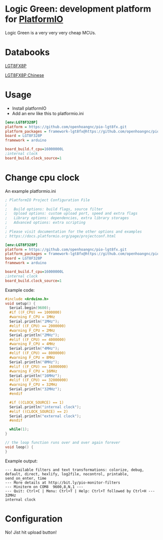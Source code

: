 # Logic Green: development platform for [PlatformIO](http://platformio.org/)

Logic Green is a very very very cheap MCUs.


# Databooks
[LGT8FX8P](https://www.avrfreaks.net/sites/default/files/forum_attachments/LGT8F88P%20LGT8F168P%20LGT8F328P%20translated.pdf)

[LGT8FX8P Chinese](http://www.lgtic.com/upload/lgt8fx8p/LGT8FX8P_databook_v1.0.4.pdf)

# Usage

- Install platformIO
- Add an env like this to platformio.ini
```ini
[env:LGT8F328P]
platform = https://github.com/openhoangnc/pio-lgt8fx.git
platform_packages = framework-lgt8fx@https://github.com/openhoangnc/pio-lgt8fx/raw/master/packages/lgt8f.zip
board = LGT8F328P
framework = arduino

board_build.f_cpu=16000000L
;internal clock
board_build.clock_source=1
```

# Change cpu clock

An example platformio.ini
``` ini
; PlatformIO Project Configuration File
;
;   Build options: build flags, source filter
;   Upload options: custom upload port, speed and extra flags
;   Library options: dependencies, extra library storages
;   Advanced options: extra scripting
;
; Please visit documentation for the other options and examples
; https://docs.platformio.org/page/projectconf.html

[env:LGT8F328P]
platform = https://github.com/openhoangnc/pio-lgt8fx.git
platform_packages = framework-lgt8fx@https://github.com/openhoangnc/pio-lgt8fx/raw/master/packages/lgt8f.zip
board = LGT8F328P
framework = arduino

board_build.f_cpu=16000000L
;internal clock
board_build.clock_source=1
```
Example code:
``` cpp
#include <Arduino.h>
void setup() {
  Serial.begin(9600);
  #if ((F_CPU) == 1000000)
  #warning F_CPU = 1MHz
  Serial.println("1MHz");
  #elif ((F_CPU) == 2000000)
  #warning F_CPU = 2MHz
  Serial.println("2MHz");
  #elif ((F_CPU) == 4000000)
  #warning F_CPU = 4MHz
  Serial.println("4MHz");
  #elif ((F_CPU) == 8000000)
  #warning F_CPU = 8MHz
  Serial.println("8MHz");
  #elif ((F_CPU) == 16000000)
  #warning F_CPU = 16MHz
  Serial.println("16MHz");
  #elif ((F_CPU) == 32000000)
  #warning F_CPU = 32MHz
  Serial.println("32MHz");
  #endif

  #if ((CLOCK_SOURCE) == 1)
  Serial.println("internal clock");
  #elif ((CLOCK_SOURCE) == 2)
  Serial.println("external clock");
  #endif

  while(1);
}

// the loop function runs over and over again forever
void loop() {
}
```

Example output:

```
--- Available filters and text transformations: colorize, debug, default, direct, hexlify, log2file, nocontrol, printable, send_on_enter, time
--- More details at http://bit.ly/pio-monitor-filters
--- Miniterm on COM8  9600,8,N,1 ---
--- Quit: Ctrl+C | Menu: Ctrl+T | Help: Ctrl+T followed by Ctrl+H ---
32MHz
internal clock
```

# Configuration

No! Jist hit upload button!
